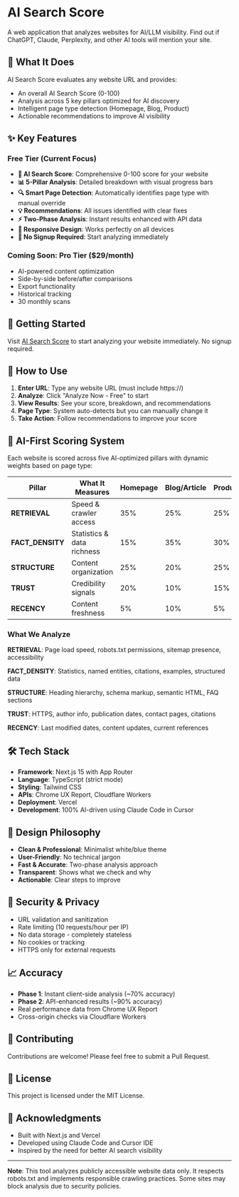# AI Search Score

A web application that analyzes websites for AI/LLM visibility. Find out if ChatGPT, Claude, Perplexity, and other AI tools will mention your site.

## 🎯 What It Does

AI Search Score evaluates any website URL and provides:
- An overall AI Search Score (0-100)
- Analysis across 5 key pillars optimized for AI discovery
- Intelligent page type detection (Homepage, Blog, Product)
- Actionable recommendations to improve AI visibility

## ✨ Key Features

### Free Tier (Current Focus)
- **🎯 AI Search Score**: Comprehensive 0-100 score for your website
- **📊 5-Pillar Analysis**: Detailed breakdown with visual progress bars
- **🔍 Smart Page Detection**: Automatically identifies page type with manual override
- **💡 Recommendations**: All issues identified with clear fixes
- **⚡ Two-Phase Analysis**: Instant results enhanced with API data
- **📱 Responsive Design**: Works perfectly on all devices
- **🚀 No Signup Required**: Start analyzing immediately

### Coming Soon: Pro Tier ($29/month)
- AI-powered content optimization
- Side-by-side before/after comparisons
- Export functionality
- Historical tracking
- 30 monthly scans

## 🚀 Getting Started

Visit [AI Search Score](https://yourdomain.com) to start analyzing your website immediately. No signup required.

## 🎯 How to Use

1. **Enter URL**: Type any website URL (must include https://)
2. **Analyze**: Click "Analyze Now - Free" to start
3. **View Results**: See your score, breakdown, and recommendations
4. **Page Type**: System auto-detects but you can manually change it
5. **Take Action**: Follow recommendations to improve your score

## 📏 AI-First Scoring System

Each website is scored across five AI-optimized pillars with dynamic weights based on page type:

| Pillar | What It Measures | Homepage | Blog/Article | Product |
|--------|------------------|----------|--------------|---------|
| **RETRIEVAL** | Speed & crawler access | 35% | 25% | 25% |
| **FACT_DENSITY** | Statistics & data richness | 15% | 35% | 30% |
| **STRUCTURE** | Content organization | 25% | 20% | 25% |
| **TRUST** | Credibility signals | 20% | 10% | 15% |
| **RECENCY** | Content freshness | 5% | 10% | 5% |

### What We Analyze

**RETRIEVAL**: Page load speed, robots.txt permissions, sitemap presence, accessibility

**FACT_DENSITY**: Statistics, named entities, citations, examples, structured data

**STRUCTURE**: Heading hierarchy, schema markup, semantic HTML, FAQ sections

**TRUST**: HTTPS, author info, publication dates, contact pages, citations

**RECENCY**: Last modified dates, content updates, current references

## 🛠️ Tech Stack

- **Framework**: Next.js 15 with App Router
- **Language**: TypeScript (strict mode)
- **Styling**: Tailwind CSS
- **APIs**: Chrome UX Report, Cloudflare Workers
- **Deployment**: Vercel
- **Development**: 100% AI-driven using Claude Code in Cursor

## 🎨 Design Philosophy

- **Clean & Professional**: Minimalist white/blue theme
- **User-Friendly**: No technical jargon
- **Fast & Accurate**: Two-phase analysis approach
- **Transparent**: Shows what we check and why
- **Actionable**: Clear steps to improve

## 🔐 Security & Privacy

- URL validation and sanitization
- Rate limiting (10 requests/hour per IP)
- No data storage - completely stateless
- No cookies or tracking
- HTTPS only for external requests

## 📈 Accuracy

- **Phase 1**: Instant client-side analysis (~70% accuracy)
- **Phase 2**: API-enhanced results (~90% accuracy)
- Real performance data from Chrome UX Report
- Cross-origin checks via Cloudflare Workers

## 🤝 Contributing

Contributions are welcome! Please feel free to submit a Pull Request.

## 📄 License

This project is licensed under the MIT License.

## 🙏 Acknowledgments

- Built with Next.js and Vercel
- Developed using Claude Code and Cursor IDE
- Inspired by the need for better AI search visibility

---

**Note**: This tool analyzes publicly accessible website data only. It respects robots.txt and implements responsible crawling practices. Some sites may block analysis due to security policies.